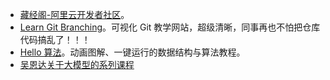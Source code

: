 - [藏经阁-阿里云开发者社区](https://developer.aliyun.com/ebook/?spm=a2c6h.12873639.article-detail.12.64d1a498tF6si4)。
- [Learn Git Branching](https://learngitbranching.js.org/?locale=zh_CN)。可视化 Git 教学网站，超级清晰，同事再也不怕把仓库代码搞乱了！！！
- [Hello 算法](https://www.hello-algo.com/)。动画图解、一键运行的数据结构与算法教程。
- [吴恩达关于大模型的系列课程](https://learn.deeplearning.ai/)
